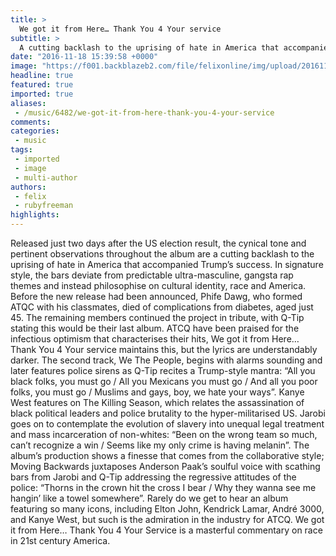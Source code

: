 ```yaml
---
title: >
  We got it from Here… Thank You 4 Your service
subtitle: >
  A cutting backlash to the uprising of hate in America that accompanied Trump’s success
date: "2016-11-18 15:39:58 +0000"
image: "https://f001.backblazeb2.com/file/felixonline/img/upload/201611181539-felix-atcq epic records.jpg"
headline: true
featured: true
imported: true
aliases:
 - /music/6482/we-got-it-from-here-thank-you-4-your-service
comments:
categories:
 - music
tags:
 - imported
 - image
 - multi-author
authors:
 - felix
 - rubyfreeman
highlights:
---
```


Released just two days after the US election result, the cynical tone and pertinent observations throughout the album are a cutting backlash to the uprising of hate in America that accompanied Trump’s success. In signature style, the bars deviate from predictable ultra-masculine, gangsta rap themes and instead philosophise on cultural identity, race and America. Before the new release had been announced, Phife Dawg, who formed ATQC with his classmates, died of complications from diabetes, aged just 45. The remaining members continued the project in tribute, with Q-Tip stating this would be their last album. ATCQ have been praised for the infectious optimism that characterises their hits, We got it from Here… Thank You 4 Your service maintains this, but the lyrics are understandably darker. The second track, We The People, begins with alarms sounding and later features police sirens as Q-Tip recites a Trump-style mantra: “All you black folks, you must go / All you Mexicans you must go / And all you poor folks, you must go / Muslims and gays, boy, we hate your ways”. Kanye West features on The Killing Season, which relates the assassination of black political leaders and police brutality to the hyper-militarised US. Jarobi goes on to contemplate the evolution of slavery into unequal legal treatment and mass incarceration of non-whites: “Been on the wrong team so much, can’t recognize a win / Seems like my only crime is having melanin”. The album’s production shows a finesse that comes from the collaborative style; Moving Backwards juxtaposes Anderson Paak’s soulful voice with scathing bars from Jarobi and Q-Tip addressing the regressive attitudes of the police: “Thorns in the crown hit the cross I bear / Why they wanna see me hangin’ like a towel somewhere”. Rarely do we get to hear an album featuring so many icons, including Elton John, Kendrick Lamar, André 3000, and Kanye West, but such is the admiration in the industry for ATCQ. We got it from Here… Thank You 4 Your Service is a masterful commentary on race in 21st century America.
